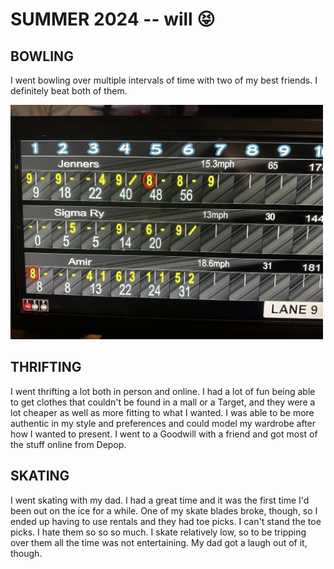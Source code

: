 # SUMMER 2024 -- will 😝

## BOWLING

I went bowling over multiple intervals of time with two of my best friends. I definitely beat both of them.

<img src="IMG_5803.jpeg" width="500">

## THRIFTING

I went thrifting a lot both in person and online. I had a lot of fun being able to get clothes that couldn't be found in a mall or a Target, and they were a lot cheaper as well as more fitting to what I wanted. I was able to be more authentic in my style and preferences and could model my wardrobe after how I wanted to present. I went to a Goodwill with a friend and got most of the stuff online from Depop.

## SKATING

I went skating with my dad. I had a great time and it was the first time I'd been out on the ice for a while. One of my skate blades broke, though, so I ended up having to use rentals and they had toe picks. I can't stand the toe picks. I hate them so so so much. I skate relatively low, so to be tripping over them all the time was not entertaining. My dad got a laugh out of it, though.
